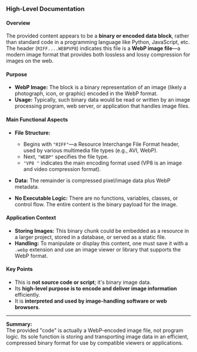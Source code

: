 ### High-Level Documentation

#### Overview

The provided content appears to be a **binary or encoded data block**, rather than standard code in a programming language like Python, JavaScript, etc. The header (`RIFF....WEBPVP8`) indicates this file is a **WebP image file**—a modern image format that provides both lossless and lossy compression for images on the web.

#### Purpose

- **WebP Image:** The block is a binary representation of an image (likely a photograph, icon, or graphic) encoded in the WebP format.
- **Usage:** Typically, such binary data would be read or written by an image processing program, web server, or application that handles image files.

#### Main Functional Aspects

- **File Structure:**
  - Begins with `"RIFF"`—a Resource Interchange File Format header, used by various multimedia file types (e.g., AVI, WebP).
  - Next, `"WEBP"` specifies the file type.
  - `"VP8 "` indicates the main encoding format used (VP8 is an image and video compression format).
- **Data:** The remainder is compressed pixel/image data plus WebP metadata.

- **No Executable Logic:** There are no functions, variables, classes, or control flow. The entire content is the binary payload for the image.

#### Application Context

- **Storing Images:** This binary chunk could be embedded as a resource in a larger project, stored in a database, or served as a static file.
- **Handling:** To manipulate or display this content, one must save it with a `.webp` extension and use an image viewer or library that supports the WebP format.

#### Key Points

- This is **not source code or script**; it's binary image data.
- Its **high-level purpose is to encode and deliver image information** efficiently.
- It is **interpreted and used by image-handling software or web browsers**.

---

**Summary:**  
The provided "code" is actually a WebP-encoded image file, not program logic. Its sole function is storing and transporting image data in an efficient, compressed binary format for use by compatible viewers or applications.